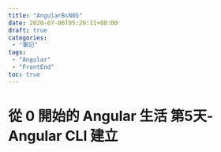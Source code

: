 ```yaml
---
title: "AngularBsN05"
date: 2020-07-06T05:29:11+08:00
draft: true
categories:
 - "筆記"
tags:
 - "Angular"
 - "FrontEnd"
toc: true
---
```


# 從 0 開始的 Angular 生活 第5天- Angular CLI 建立
<!--more-->



